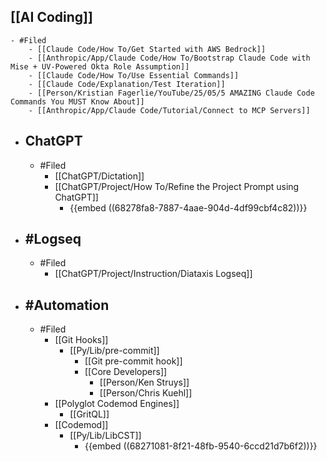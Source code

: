 ## [[AI Coding]]
	- #Filed
		- [[Claude Code/How To/Get Started with AWS Bedrock]]
		- [[Anthropic/App/Claude Code/How To/Bootstrap Claude Code with Mise + UV-Powered Okta Role Assumption]]
		- [[Claude Code/How To/Use Essential Commands]]
		- [[Claude Code/Explanation/Test Iteration]]
		- [[Person/Kristian Fagerlie/YouTube/25/05/5 AMAZING Claude Code Commands You MUST Know About]]
		- [[Anthropic/App/Claude Code/Tutorial/Connect to MCP Servers]]
- ## ChatGPT
	- #Filed
		- [[ChatGPT/Dictation]]
		- [[ChatGPT/Project/How To/Refine the Project Prompt using ChatGPT]]
			- {{embed ((68278fa8-7887-4aae-904d-4df99cbf4c82))}}
- ## #Logseq
	- #Filed
		- [[ChatGPT/Project/Instruction/Diataxis Logseq]]
- ## #Automation
	- #Filed
		- [[Git Hooks]]
			- [[Py/Lib/pre-commit]]
				- [[Git pre-commit hook]]
				- [[Core Developers]]
					- [[Person/Ken Struys]]
					- [[Person/Chris Kuehl]]
		- [[Polyglot Codemod Engines]]
			- [[GritQL]]
		- [[Codemod]]
			- [[Py/Lib/LibCST]]
				- {{embed ((68271081-8f21-48fb-9540-6ccd21d7b6f2))}}